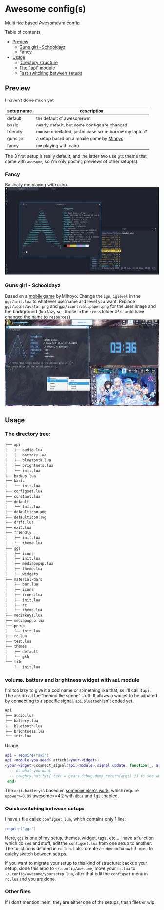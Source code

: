 # Awesome config(s)
Multi rice based Awesomewm config

Table of contents:
- [Preview](#some-setups)
    - [Guns girl - Schooldayz](#guns-girl-schooldayz)
    - [Fancy](#fancy)
- [Usage](#usage)
    - [Directory structure](#the-directory-structure)
    - [The "api" module](#volume-battery-and-brightness-widget-with-api-module)
    - [Fast switching between setups](#quick-switching-between-setups)


## Preview
I haven't done much yet

| setup name | description |
| ----------| ---------|
| default | the default of awesomewm |
| basic | nearly default, but some configs are changed |
| friendly | mouse orientated, just in case some borrow my laptop? |
| guns girl | a setup based on a mobile game by [Mihoyo](https://www.mihoyo.com/) |
| fancy | me playing with cairo |

The 3 first setup is really default, and the latter two use `gtk` theme that came with `awesome`, so i'm only posting previews of other setup(s).

### Fancy
Basically me playing with cairo.
![preview](https://raw.githubusercontent.com/ndgnuh/awesome-config/gh-resources/fancy.png)

### Guns girl - Schooldayz
Based on a [mobile game](https://www.youtube.com/watch?v=Rk1cIG1iC8o) by Mihoyo. 
Change the `ign`, `iglevel` in the `ggz/init.lua` to whatever username and level you want. 
Replace `ggz/icons/avatar.png` and `ggz/icons/wallpaper.png` for the user image and the background (too lazy so i those in the `icons` folder :P should have changed the name to `resources`)
![preview](https://raw.githubusercontent.com/ndgnuh/awesome-config/gh-resources/awesome-ggz.png)


## Usage
### The directory tree:
```sh
├── api
│   ├── audio.lua
│   ├── battery.lua
│   ├── bluetooth.lua
│   ├── brightness.lua
│   └── init.lua
├── backup.lua
├── basic
│   └── init.lua
├── configset.lua
├── constant.lua
├── default
│   └── init.lua
├── defaulticon.png
├── defaulticon.svg
├── draft.lua
├── exit.lua
├── friendly
│   ├── init.lua
│   └── theme.lua
├── ggz
│   ├── icons
│   ├── init.lua
│   ├── mediapopup.lua
│   ├── theme.lua
│   └── widgets
├── material-dark
│   ├── bar.lua
│   ├── icons
│   ├── icons.lua
│   ├── init.lua
│   ├── rc
│   └── theme.lua
├── mediakeys.lua
├── mediapopup.lua
├── popup
│   └── init.lua
├── rc.lua
├── test.lua
├── themes
│   ├── default
│   └── gtk
└── tile
    └── init.lua

```
### volume, battery and brightness widget with `api` module
I'm too lazy to give it a cool name or something like that, so I'll call it `api`. The `api` do all the "behind the scene" stuff. It allows a widget to be udpated by connecting to a specific signal.
`api.bluetooh` isn't coded yet.
```sh
api
├── audio.lua
├── battery.lua
├── bluetooth.lua
├── brightness.lua
└── init.lua
```
Usage:
```lua
api = require("api")
api.<module-you-need>.attach(<your-widget>)
<your-widget>:connect_signal(api.<module>.signal.update, function(_, args)
  -- do what you want
  -- naughty.notify({ text = gears.debug.dump_return(args) }) to see what's in the args
 end)
 ```
 
 The `acpi.battery` is based on [someone else's work](https://github.com/lexa/awesome_upower_battery), which require `upower>=0.99` awesome>=4.2 with `dbus` and `lgi` enabled.
### Quick switching between setups
I have a file called `configset.lua`, which contains only 1 line:
```lua
require("ggz")
```
Here, `ggz` is one of my setup, themes, widget, tags, etc... I have a function which do `sed` and stuff, edit the `configset.lua` from one setup to another. The function is defined in `rc.lua`. I also create a `submenu` for `awful.menu` to quicky switch between setups.

If you want to migrate your setup to this kind of structure: backup your setup, clone this repo to `~/.config/awesome`, move your `rc.lua` to `~/.config/awesome/yoursetup.lua`, after that edit the `configset` menu in `rc.lua` and you are done.

### Other files
If i don't mention them, they are either one of the setups, trash files or wip.
